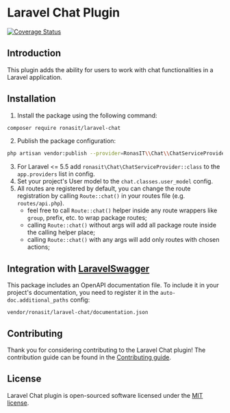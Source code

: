 # Laravel Chat Plugin

[![Coverage Status](https://coveralls.io/repos/github/RonasIT/laravel-chat/badge.svg?branch=master)](https://coveralls.io/github/RonasIT/laravel-chat?branch=master)

## Introduction

This plugin adds the ability for users to work with chat functionalities in a Laravel application.

## Installation

1. Install the package using the following command:

```sh
composer require ronasit/laravel-chat
```

2. Publish the package configuration:

``` sh
php artisan vendor:publish --provider=RonasIT\\Chat\\ChatServiceProvider
```

3. For Laravel <= 5.5 add `ronasit\Chat\ChatServiceProvider::class` to the `app.providers` list in config.
4. Set your project's User model to the `chat.classes.user_model` config.
5. All routes are registered by default, you can change the route registration by calling `Route::chat()` in your routes file (e.g. `routes/api.php`).
   - feel free to call `Route::chat()` helper inside any route wrappers like `group`, prefix, etc. to wrap package routes;
   - calling `Route::chat()` without args will add all package route inside the calling helper place;
   - calling `Route::chat()` with any args will add only routes with chosen actions;

## Integration with [LaravelSwagger](https://github.com/RonasIT/laravel-swagger)

This package includes an OpenAPI documentation file. To include it in your project's documentation, you need to register it in the `auto-doc.additional_paths` config:

`vendor/ronasit/laravel-chat/documentation.json`

## Contributing

Thank you for considering contributing to the Laravel Chat plugin! The contribution guide can be found in the [Contributing guide](CONTRIBUTING.md).

## License

Laravel Chat plugin is open-sourced software licensed under the [MIT license](LICENSE).
